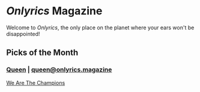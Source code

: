 # _Onlyrics_ Magazine

Welcome to _Onlyrics_, the only place on the planet where your ears won't be disappointed!



## Picks of the Month

### [Queen](writer/queen.md) | queen@onlyrics.magazine

[We Are The Champions](song/feb/we_are_the_champions.md)
